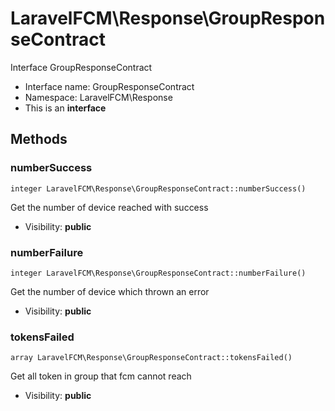 LaravelFCM\Response\GroupResponseContract
===============

Interface GroupResponseContract




* Interface name: GroupResponseContract
* Namespace: LaravelFCM\Response
* This is an **interface**






Methods
-------


### numberSuccess

    integer LaravelFCM\Response\GroupResponseContract::numberSuccess()

Get the number of device reached with success



* Visibility: **public**




### numberFailure

    integer LaravelFCM\Response\GroupResponseContract::numberFailure()

Get the number of device which thrown an error



* Visibility: **public**




### tokensFailed

    array LaravelFCM\Response\GroupResponseContract::tokensFailed()

Get all token in group that fcm cannot reach



* Visibility: **public**



